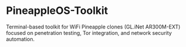 # PineappleOS-Toolkit
Terminal-based toolkit for WiFi Pineapple clones (GL.iNet AR300M-EXT) focused on penetration testing, Tor integration, and network security automation.
